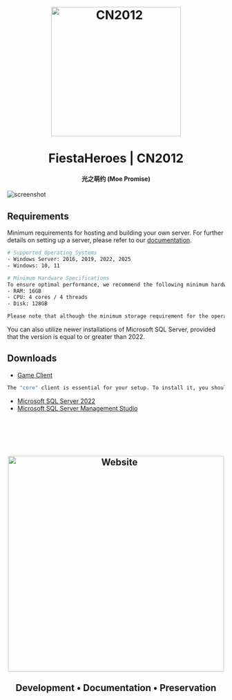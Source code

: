 
<h1 align="center">
  <br>
  <a href="https://github.com/FiestaHeroes/CN2012"><img src="https://i.imgur.com/DV8Zd9d.png" alt="CN2012" width="300"></a>
  <br>
  <br>
  FiestaHeroes | CN2012
  <br>
</h1>

<h4 align="center">光之萌约 (Moe Promise)</h4>

![screenshot](https://i.imgur.com/rieurzj.png)

## Requirements

Minimum requirements for hosting and building your own server. For further details on setting up a server, please refer to our [documentation](https://doc.fiestaheroes.com/).

```bash
# Supported Operating Systems
- Windows Server: 2016, 2019, 2022, 2025
- Windows: 10, 11

# Minimum Hardware Specifications
To ensure optimal performance, we recommend the following minimum hardware specifications:
- RAM: 16GB
- CPU: 4 cores / 4 threads
- Disk: 128GB

Please note that although the minimum storage requirement for the operating system can technically be lower, we highly recommend a minimum of 128GB for optimal performance.
```

You can also utilize newer installations of Microsoft SQL Server, provided that the version is equal to or greater than 2022.


## Downloads

*	[Game Client](https://drive.google.com/file/d/1lpbUAJErXZDVB3Yy10EeV4QKZIudvQ-z/view?usp=sharing)
```bash
The "core" client is essential for your setup. To install it, you should copy and paste the client files from this repository into your client's root directory. Please note that the client is compressed using the RAR format, so ensure you have the appropriate software to extract the contents of this archive.
```
*	[Microsoft SQL Server 2022](https://go.microsoft.com/fwlink/p/?linkid=2216019&clcid=0x409&culture=en-us&country=us)
*	[Microsoft SQL Server Management Studio](https://aka.ms/ssmsfullsetup)

<br>
<br>

<h2 align="center">
  <br>
  <a href="https://fiestaheroes.com/"><img src="https://i.imgur.com/t3PBKnc.png" alt="Website" width="500"></a>
  <br>
  <br>
  Development • Documentation • Preservation
  <br>
</h1>
